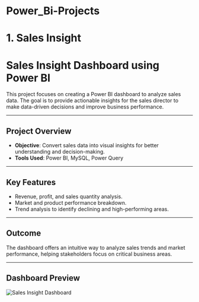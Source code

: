 # Power_Bi-Projects

# 1. Sales Insight  
# Sales Insight Dashboard using Power BI

This project focuses on creating a Power BI dashboard to analyze sales data. The goal is to provide actionable insights for the sales director to make data-driven decisions and improve business performance.

---

## Project Overview
- **Objective**: Convert sales data into visual insights for better understanding and decision-making.  
- **Tools Used**: Power BI, MySQL, Power Query  

---

## Key Features
- Revenue, profit, and sales quantity analysis.
- Market and product performance breakdown.
- Trend analysis to identify declining and high-performing areas.  

---

## Outcome
The dashboard offers an intuitive way to analyze sales trends and market performance, helping stakeholders focus on critical business areas.

---

## Dashboard Preview
![Sales Insight Dashboard](sales_insight.png)
